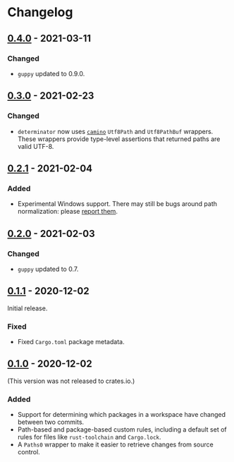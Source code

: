 # Changelog

## [0.4.0] - 2021-03-11

### Changed

- `guppy` updated to 0.9.0.

## [0.3.0] - 2021-02-23

### Changed

- `determinator` now uses [`camino`](https://crates.io/crates/camino) `Utf8Path` and `Utf8PathBuf` wrappers. These wrappers
  provide type-level assertions that returned paths are valid UTF-8.

## [0.2.1] - 2021-02-04

### Added

* Experimental Windows support. There may still be bugs around path normalization: please [report them](https://github.com/facebookincubator/cargo-guppy/issues/new).

## [0.2.0] - 2021-02-03

### Changed

* `guppy` updated to 0.7.

## [0.1.1] - 2020-12-02

Initial release.

### Fixed

* Fixed `Cargo.toml` package metadata.

## [0.1.0] - 2020-12-02

(This version was not released to crates.io.)

### Added

* Support for determining which packages in a workspace have changed between two commits.
* Path-based and package-based custom rules, including a default set of rules for files like `rust-toolchain` and `Cargo.lock`.
* A `Paths0` wrapper to make it easier to retrieve changes from source control.

[0.4.0]: https://github.com/facebookincubator/cargo-guppy/releases/tag/determinator-0.4.0
[0.3.0]: https://github.com/facebookincubator/cargo-guppy/releases/tag/determinator-0.3.0
[0.2.1]: https://github.com/facebookincubator/cargo-guppy/releases/tag/determinator-0.2.1
[0.2.0]: https://github.com/facebookincubator/cargo-guppy/releases/tag/determinator-0.2.0
[0.1.1]: https://github.com/facebookincubator/cargo-guppy/releases/tag/determinator-0.1.1
[0.1.0]: https://github.com/facebookincubator/cargo-guppy/releases/tag/determinator-0.1.0
